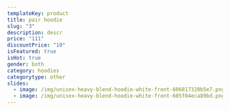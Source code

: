 ```yaml
---
templateKey: product
title: pair hoodie
slug: "3"
description: descr
price: "111"
discountPrice: "10"
isFeatured: true
isHot: true
gender: both
category: hoodies
categorytype: other
slides:
  - image: /img/unisex-heavy-blend-hoodie-white-front-606817320b5e7.png
  - image: /img/unisex-heavy-blend-hoodie-white-front-605f04eca89bd.png
---
```

